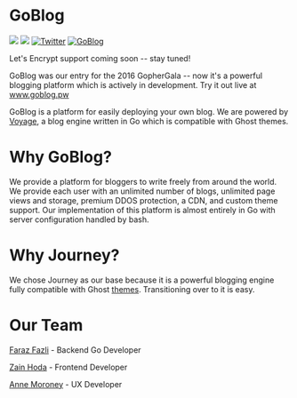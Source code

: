 # GoBlog 

![](https://travis-ci.org/GetGoBlog/GoBlog.svg?branch=master) ![](https://img.shields.io/github/commits-since/getgoblog/goblog/v1.5.svg)
[![Twitter](https://img.shields.io/twitter/url/https/github.com/getgoblog/goblog.svg?style=social?style=flat-square)](https://twitter.com/intent/tweet?text=Wow:&url=%5Bobject%20Object%5D)
[![GoBlog](https://img.shields.io/badge/goblog.pw-online-brightgreen.svg)](http://www.goblog.pw)

Let's Encrypt support coming soon -- stay tuned!

GoBlog was our entry for the 2016 GopherGala -- now it's a powerful blogging platform which is actively in development. Try it out live at www.goblog.pw

GoBlog is a platform for easily deploying your own blog. We are powered by [Voyage](https://github.com/GetGoBlog/Voyage), a blog engine written in Go which is compatible with Ghost themes.

# Why GoBlog?

We provide a platform for bloggers to write freely from around the world. We provide each user with an unlimited number of blogs, unlimited page views and storage, premium DDOS protection, a CDN, and custom theme support. Our implementation of this platform is almost entirely in Go with server configuration handled by bash.

# Why Journey?

We chose Journey as our base because it is a powerful blogging engine fully compatible with Ghost [themes](http://marketplace.ghost.org/). Transitioning over to it is easy.

# Our Team
[Faraz Fazli](https://www.github.com/farazfazli) - Backend Go Developer

[Zain Hoda](https://github.com/zainhoda) - Frontend Developer

[Anne Moroney](https://github.com/AnneTheAgile) - UX Developer
